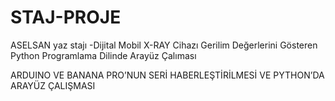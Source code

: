 # STAJ-PROJE
ASELSAN yaz stajı -Dijital Mobil X-RAY Cihazı Gerilim Değerlerini Gösteren Python Programlama Dilinde Arayüz Çalıması

ARDUINO VE BANANA PRO’NUN  SERİ HABERLEŞTİRİLMESİ VE PYTHON’DA ARAYÜZ ÇALIŞMASI
